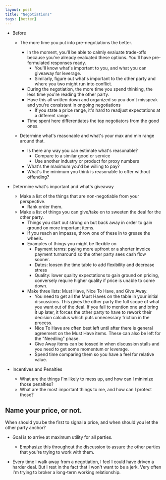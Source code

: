 ```yaml
---
layout: post
title: "Negotiations"
tags: [better]
---
```


* Before

  * The more time you put into pre-negotiations the better.
    * In the moment, you'll be able to calmly evaluate trade-offs because
      you've already evaluated these options.  You'll have pre-formulated
      responses ready.
      * You'll know what's important to you, and what you can giveaway for
        leverage.
      * Similarly, figure out what's important to the other party and where
        you two might run into conflict.
    * During the negotiation, the more time you spend thinking, the less time
      you're reading the other party.
    * Have this all written down and organized so you don't misspeak and
      you're consistent in ongoing negotiations
      * If you state a price range, it's hard to readjust expectations at a
        different range.
    * Time spent here differentiates the top negotiators from the good ones.

  * Determine what's reasonable and what's your max and min range around that.
    * Is there any way you can estimate what's reasonable?
      * Compare to a similar good or service
      * Use another industry or product for proxy numbers
    * What's the maximum you'd be willing to pay?
    * What's the minimum you think is reasonable to offer without offending?


* Determine what's important and what's giveaway
  * Make a list of the things that are non-negotiable from your perspective.
    * Rank order them.
  * Make a list of things you can give/take on to sweeten the deal for the
    other party.
    * Things you start out strong on but back away in order to gain ground on
      more important items.
    * If you reach an impasse, throw one of these in to grease the wheels.
    * Examples of things you might be flexible on
      * Payment terms: paying more upfront or a shorter invoice payment
        turnaround so the other party sees cash flow sooner.
      * Dates: loosen the time table to add flexibility and decrease stress
      * Quality: lower quality expectations to gain ground on pricing,
        conversely require higher quality if price is unable to come down.
    * Make three lists: Must Have, Nice To Have, and Give Away.
      * You need to get all the Must Haves on the table in your initial
        discussions.  This gives the other party the full scope of what you
        want out of the deal.  If you fail to mention one and bring it up
        later, it forces the other party to have to rework their decision
        calculus which puts unnecessary friction in the process.
      * Nice To Have are often best left until after there is general
        agreement on the Must Have items.  These can also be left for the
        "Needling" phase.
      * Give Away items can be tossed in when discussion stalls and you need
        to get some momentum or leverage.
      * Spend time comparing them so you have a feel for relative value.

* Incentives and Penalties
  * What are the things I'm likely to mess up, and how can I minimize those
    penalties?
  * What are the most important things to me, and how can I protect those?

## Name your price, or not.

When should you be the first to signal a price, and when should you let the
other party anchor?

* Goal is to arrive at maximum utility for all parties.
  * Emphasize this throughout the discussion to assure the other parties that
    you're trying to work with them.

* Every time I walk away from a negotiation, I feel I could have driven a
  harder deal.  But I rest in the fact that I won't want to be a jerk.  Very
  often I'm trying to broker a long-term working relationship.


[npr]: http://www.npr.org/sections/money/2012/12/28/168197017/what-a-former-fbi-hostage-negotiator-can-teach-us-about-the-fiscal-cliff
[Harvard]: https://en.m.wikipedia.org/wiki/Method_of_Harvard_Principled_Negotiation
